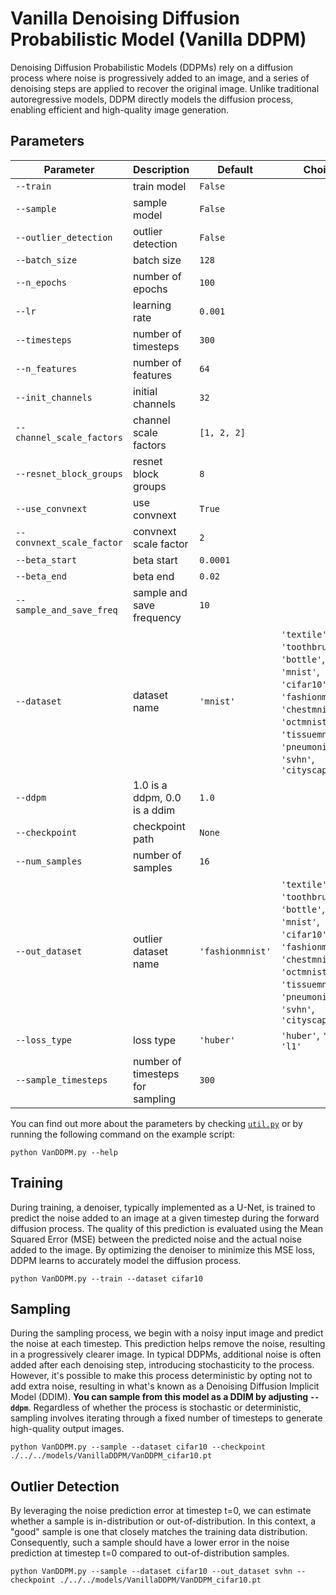 # Vanilla Denoising Diffusion Probabilistic Model (Vanilla DDPM)

Denoising Diffusion Probabilistic Models (DDPMs) rely on a diffusion process where noise is progressively added to an image, and a series of denoising steps are applied to recover the original image. Unlike traditional autoregressive models, DDPM directly models the diffusion process, enabling efficient and high-quality image generation.

## Parameters

| Parameter                   | Description                                     | Default | Choices                                                      |
|-----------------------------|-------------------------------------------------|---------|--------------------------------------------------------------|
| `--train`                   | train model                                     | `False` |                                                              |
| `--sample`                  | sample model                                    | `False` |                                                              |
| `--outlier_detection`       | outlier detection                               | `False` |                                                              |
| `--batch_size`              | batch size                                      | `128`   |                                                              |
| `--n_epochs`                | number of epochs                                | `100`   |                                                              |
| `--lr`                      | learning rate                                   | `0.001` |                                                              |
| `--timesteps`               | number of timesteps                             | `300`   |                                                              |
| `--n_features`              | number of features                              | `64`    |                                                              |
| `--init_channels`           | initial channels                                | `32`    |                                                              |
| `--channel_scale_factors`   | channel scale factors                           | `[1, 2, 2]` |                                                          |
| `--resnet_block_groups`     | resnet block groups                             | `8`     |                                                              |
| `--use_convnext`            | use convnext                                    | `True`  |                                                              |
| `--convnext_scale_factor`   | convnext scale factor                           | `2`     |                                                              |
| `--beta_start`              | beta start                                      | `0.0001`|                                                              |
| `--beta_end`                | beta end                                        | `0.02`  |                                                              |
| `--sample_and_save_freq`    | sample and save frequency                       | `10`    |                                                              |
| `--dataset`                 | dataset name                                    | `'mnist'` | `'textile'`, `'toothbrush'`, `'bottle'`, `'mnist'`, `'cifar10'`, `'fashionmnist'`, `'chestmnist'`, `'octmnist'`, `'tissuemnist'`, `'pneumoniamnist'`, `'svhn'`, `'cityscapes'` |
| `--ddpm`                    | 1.0 is a ddpm, 0.0 is a ddim                                            | `1.0`   |                                                              |
| `--checkpoint`              | checkpoint path                                 | `None`  |                                                              |
| `--num_samples`             | number of samples                               | `16`    |                                                              |
| `--out_dataset`             | outlier dataset name                            | `'fashionmnist'` | `'textile'`, `'toothbrush'`, `'bottle'`, `'mnist'`, `'cifar10'`, `'fashionmnist'`, `'chestmnist'`, `'octmnist'`, `'tissuemnist'`, `'pneumoniamnist'`, `'svhn'`, `'cityscapes'` |
| `--loss_type`               | loss type                                       | `'huber'` | `'huber'`, `'l2'`, `'l1'`                                  |
| `--sample_timesteps`        | number of timesteps for sampling                | `300`   |                                                              |

You can find out more about the parameters by checking [`util.py`](./../src/generativezoo/utils/util.py) or by running the following command on the example script:

    python VanDDPM.py --help

## Training

During training, a denoiser, typically implemented as a U-Net, is trained to predict the noise added to an image at a given timestep during the forward diffusion process. The quality of this prediction is evaluated using the Mean Squared Error (MSE) between the predicted noise and the actual noise added to the image. By optimizing the denoiser to minimize this MSE loss, DDPM learns to accurately model the diffusion process.

    python VanDDPM.py --train --dataset cifar10

## Sampling

During the sampling process, we begin with a noisy input image and predict the noise at each timestep. This prediction helps remove the noise, resulting in a progressively clearer image. In typical DDPMs, additional noise is often added after each denoising step, introducing stochasticity to the process. However, it's possible to make this process deterministic by opting not to add extra noise, resulting in what's known as a Denoising Diffusion Implicit Model (DDIM). **You can sample from this model as a DDIM by adjusting `--ddpm`**. Regardless of whether the process is stochastic or deterministic, sampling involves iterating through a fixed number of timesteps to generate high-quality output images.

    python VanDDPM.py --sample --dataset cifar10 --checkpoint ./../../models/VanillaDDPM/VanDDPM_cifar10.pt

## Outlier Detection

By leveraging the noise prediction error at timestep t=0, we can estimate whether a sample is in-distribution or out-of-distribution. In this context, a "good" sample is one that closely matches the training data distribution. Consequently, such a sample should have a lower error in the noise prediction at timestep t=0 compared to out-of-distribution samples.

    python VanDDPM.py --sample --dataset cifar10 --out_dataset svhn --checkpoint ./../../models/VanillaDDPM/VanDDPM_cifar10.pt